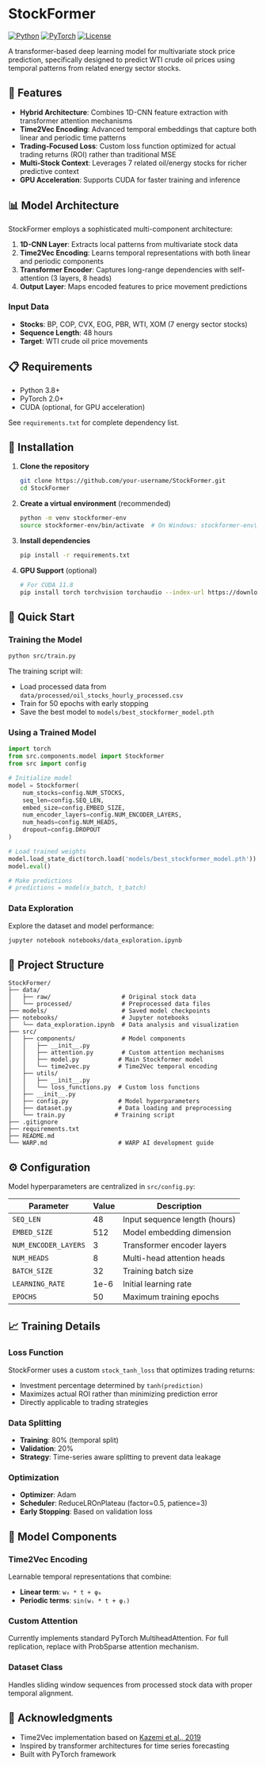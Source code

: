 # StockFormer

[![Python](https://img.shields.io/badge/python-3.8+-blue.svg)](https://www.python.org/downloads/)
[![PyTorch](https://img.shields.io/badge/PyTorch-2.0+-red.svg)](https://pytorch.org/)
[![License](https://img.shields.io/badge/license-MIT-green.svg)](LICENSE)

A transformer-based deep learning model for multivariate stock price prediction, specifically designed to predict WTI crude oil prices using temporal patterns from related energy sector stocks.

## 🚀 Features

- **Hybrid Architecture**: Combines 1D-CNN feature extraction with transformer attention mechanisms
- **Time2Vec Encoding**: Advanced temporal embeddings that capture both linear and periodic time patterns
- **Trading-Focused Loss**: Custom loss function optimized for actual trading returns (ROI) rather than traditional MSE
- **Multi-Stock Context**: Leverages 7 related oil/energy stocks for richer predictive context
- **GPU Acceleration**: Supports CUDA for faster training and inference

## 📊 Model Architecture

StockFormer employs a sophisticated multi-component architecture:

1. **1D-CNN Layer**: Extracts local patterns from multivariate stock data
2. **Time2Vec Encoding**: Learns temporal representations with both linear and periodic components
3. **Transformer Encoder**: Captures long-range dependencies with self-attention (3 layers, 8 heads)
4. **Output Layer**: Maps encoded features to price movement predictions

### Input Data
- **Stocks**: BP, COP, CVX, EOG, PBR, WTI, XOM (7 energy sector stocks)
- **Sequence Length**: 48 hours
- **Target**: WTI crude oil price movements

## 📋 Requirements

- Python 3.8+
- PyTorch 2.0+
- CUDA (optional, for GPU acceleration)

See `requirements.txt` for complete dependency list.

## 🔧 Installation

1. **Clone the repository**
   ```bash
   git clone https://github.com/your-username/StockFormer.git
   cd StockFormer
   ```

2. **Create a virtual environment** (recommended)
   ```bash
   python -m venv stockformer-env
   source stockformer-env/bin/activate  # On Windows: stockformer-env\Scripts\activate
   ```

3. **Install dependencies**
   ```bash
   pip install -r requirements.txt
   ```

4. **GPU Support** (optional)
   ```bash
   # For CUDA 11.8
   pip install torch torchvision torchaudio --index-url https://download.pytorch.org/whl/cu118
   ```

## 🚀 Quick Start

### Training the Model

```bash
python src/train.py
```

The training script will:
- Load processed data from `data/processed/oil_stocks_hourly_processed.csv`
- Train for 50 epochs with early stopping
- Save the best model to `models/best_stockformer_model.pth`

### Using a Trained Model

```python
import torch
from src.components.model import Stockformer
from src import config

# Initialize model
model = Stockformer(
    num_stocks=config.NUM_STOCKS,
    seq_len=config.SEQ_LEN,
    embed_size=config.EMBED_SIZE,
    num_encoder_layers=config.NUM_ENCODER_LAYERS,
    num_heads=config.NUM_HEADS,
    dropout=config.DROPOUT
)

# Load trained weights
model.load_state_dict(torch.load('models/best_stockformer_model.pth'))
model.eval()

# Make predictions
# predictions = model(x_batch, t_batch)
```

### Data Exploration

Explore the dataset and model performance:

```bash
jupyter notebook notebooks/data_exploration.ipynb
```

## 📁 Project Structure

```
StockFormer/
├── data/
│   ├── raw/                    # Original stock data
│   └── processed/              # Preprocessed data files
├── models/                     # Saved model checkpoints
├── notebooks/                  # Jupyter notebooks
│   └── data_exploration.ipynb  # Data analysis and visualization
├── src/
│   ├── components/             # Model components
│   │   ├── __init__.py
│   │   ├── attention.py        # Custom attention mechanisms
│   │   ├── model.py           # Main Stockformer model
│   │   └── time2vec.py        # Time2Vec temporal encoding
│   ├── utils/
│   │   ├── __init__.py
│   │   └── loss_functions.py  # Custom loss functions
│   ├── __init__.py
│   ├── config.py              # Model hyperparameters
│   ├── dataset.py             # Data loading and preprocessing
│   └── train.py              # Training script
├── .gitignore
├── requirements.txt
├── README.md
└── WARP.md                    # WARP AI development guide
```

## ⚙️ Configuration

Model hyperparameters are centralized in `src/config.py`:

| Parameter | Value | Description |
|-----------|-------|-------------|
| `SEQ_LEN` | 48 | Input sequence length (hours) |
| `EMBED_SIZE` | 512 | Model embedding dimension |
| `NUM_ENCODER_LAYERS` | 3 | Transformer encoder layers |
| `NUM_HEADS` | 8 | Multi-head attention heads |
| `BATCH_SIZE` | 32 | Training batch size |
| `LEARNING_RATE` | 1e-6 | Initial learning rate |
| `EPOCHS` | 50 | Maximum training epochs |

## 📈 Training Details

### Loss Function
StockFormer uses a custom `stock_tanh_loss` that optimizes trading returns:
- Investment percentage determined by `tanh(prediction)`
- Maximizes actual ROI rather than minimizing prediction error
- Directly applicable to trading strategies

### Data Splitting
- **Training**: 80% (temporal split)
- **Validation**: 20%
- **Strategy**: Time-series aware splitting to prevent data leakage

### Optimization
- **Optimizer**: Adam
- **Scheduler**: ReduceLROnPlateau (factor=0.5, patience=3)
- **Early Stopping**: Based on validation loss

## 🔬 Model Components

### Time2Vec Encoding
Learnable temporal representations that combine:
- **Linear term**: `w₀ * t + φ₀`
- **Periodic terms**: `sin(wᵢ * t + φᵢ)`

### Custom Attention
Currently implements standard PyTorch MultiheadAttention. For full replication, replace with ProbSparse attention mechanism.

### Dataset Class
Handles sliding window sequences from processed stock data with proper temporal alignment.

## 🙏 Acknowledgments

- Time2Vec implementation based on [Kazemi et al., 2019](https://arxiv.org/abs/1907.05321)
- Inspired by transformer architectures for time series forecasting
- Built with PyTorch framework